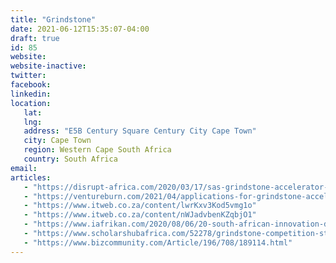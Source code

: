 ```yaml
---
title: "Grindstone"
date: 2021-06-12T15:35:07-04:00
draft: true
id: 85
website: 
website-inactive: 
twitter: 
facebook: 
linkedin: 
location: 
   lat: 
   lng: 
   address: "E5B Century Square Century City Cape Town"
   city: Cape Town
   region: Western Cape South Africa
   country: South Africa
email: 
articles:
   - "https://disrupt-africa.com/2020/03/17/sas-grindstone-accelerator-raises-1-5m-from-sa-sme-fund-partners-google-for-startups/"
   - "https://ventureburn.com/2021/04/applications-for-grindstone-accelerator-programme-now-open/"
   - "https://www.itweb.co.za/content/lwrKxv3Kod5vmg1o"
   - "https://www.itweb.co.za/content/nWJadvbenKZqbjO1"
   - "https://www.iafrikan.com/2020/08/06/20-south-african-innovation-driven-smes-selected-for-grindstone-accelerator-program/"
   - "https://www.scholarshubafrica.com/52278/grindstone-competition-startups-south-africa/"
   - "https://www.bizcommunity.com/Article/196/708/189114.html"
---
```



